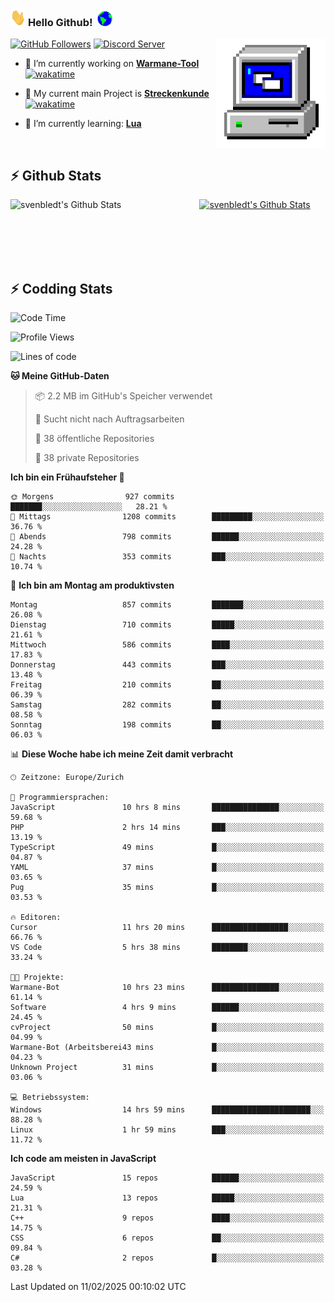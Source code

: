 ### <img src="https://github.com/svenbledt/svenbledt/blob/main/Assets/Hi.gif" height="28" width="24"> **Hello Github!** &nbsp;<img src="https://github.com/svenbledt/svenbledt/blob/main/Assets/Earth.gif" height="24" width="24">
[![GitHub Followers](https://img.shields.io/github/followers/svenbledt?label=Follow&style=flat-squaree&logo=github&labelColor=black&color=black&cacheSeconds=5)](https://github.com/svenbledt)
[![Discord Server](https://img.shields.io/discord/443405445831327754?style=flat-squeree&logo=discord&logoColor=white&label=Trojan%20Rotations%20Server&labelColor=black&color=gray&cacheSeconds=3650)](https://discord.gg/c6GZKjVhxw)
<img align="right" alt="PC GIF" src="https://github.com/svenbledt/svenbledt/blob/main/Assets/PC.gif" width="175" />

<p>

 - 🔭 I’m currently working on **[Warmane-Tool](https://github.com/svenbledt/Warmane-Bot)** [![wakatime](https://wakatime.com/badge/user/eb1cebc0-6a00-4f39-ab37-6770a4331515/project/b1c02622-6489-4920-898c-6e91c5bba727.svg)](https://wakatime.com/badge/user/eb1cebc0-6a00-4f39-ab37-6770a4331515/project/b1c02622-6489-4920-898c-6e91c5bba727)
 - 🔭 My current main Project is **[Streckenkunde](https://github.com/Streckenkunde)** [![wakatime](https://wakatime.com/badge/user/eb1cebc0-6a00-4f39-ab37-6770a4331515/project/8c10f4f0-0d09-4e0e-b526-eec4de9936b6.svg)](https://wakatime.com/badge/user/eb1cebc0-6a00-4f39-ab37-6770a4331515/project/8c10f4f0-0d09-4e0e-b526-eec4de9936b6)

 - 🌱 I’m currently learning: **[Lua](https://www.lua.org/)**
 
</p>

<br>

## :zap: Github Stats

<a href="https://github.com/svenbledt">
  <img align="left" src="https://github-readme-stats.vercel.app/api?username=svenbledt&show_icons=true&title_color=c9d1d9&icon_color=58a6da&text_color=c9d1d9&bg_color=0d1117&hide=issues" alt="svenbledt's Github Stats" width="60%">
 </a>
 <a href="https://github.com/svenbledt">
 <img src="https://github-readme-stats.vercel.app/api/top-langs/?username=svenbledt&show_icons=true&title_color=c9d1d9&icon_color=58a6da&text_color=c9d1d9&bg_color=0d1117" alt="svenbledt's Github Stats" width="35%">
 </a>

<br> <br> <br> <br> 
## :zap: Codding Stats

<!--START_SECTION:waka-->
![Code Time](http://img.shields.io/badge/Code%20Time-451%20hrs%2021%20mins-blue)

![Profile Views](http://img.shields.io/badge/Profilansichten-12-blue)

![Lines of code](https://img.shields.io/badge/Seit%20Hallo%20Welt%20habe%20ich%20geschrieben-29.2%20million%20Codezeilen-blue)

**🐱 Meine GitHub-Daten** 

> 📦 2.2 MB im GitHub's Speicher verwendet 
 > 
> 🚫 Sucht nicht nach Auftragsarbeiten
 > 
> 📜 38 öffentliche Repositories 
 > 
> 🔑 38 private Repositories 
 > 
**Ich bin ein Frühaufsteher 🐤** 

```text
🌞 Morgens                927 commits         ███████░░░░░░░░░░░░░░░░░░   28.21 % 
🌆 Mittags                1208 commits        █████████░░░░░░░░░░░░░░░░   36.76 % 
🌃 Abends                 798 commits         ██████░░░░░░░░░░░░░░░░░░░   24.28 % 
🌙 Nachts                 353 commits         ███░░░░░░░░░░░░░░░░░░░░░░   10.74 % 
```
📅 **Ich bin am Montag am produktivsten** 

```text
Montag                   857 commits         ███████░░░░░░░░░░░░░░░░░░   26.08 % 
Dienstag                 710 commits         █████░░░░░░░░░░░░░░░░░░░░   21.61 % 
Mittwoch                 586 commits         ████░░░░░░░░░░░░░░░░░░░░░   17.83 % 
Donnerstag               443 commits         ███░░░░░░░░░░░░░░░░░░░░░░   13.48 % 
Freitag                  210 commits         ██░░░░░░░░░░░░░░░░░░░░░░░   06.39 % 
Samstag                  282 commits         ██░░░░░░░░░░░░░░░░░░░░░░░   08.58 % 
Sonntag                  198 commits         ██░░░░░░░░░░░░░░░░░░░░░░░   06.03 % 
```


📊 **Diese Woche habe ich meine Zeit damit verbracht** 

```text
🕑︎ Zeitzone: Europe/Zurich

💬 Programmiersprachen: 
JavaScript               10 hrs 8 mins       ███████████████░░░░░░░░░░   59.68 % 
PHP                      2 hrs 14 mins       ███░░░░░░░░░░░░░░░░░░░░░░   13.19 % 
TypeScript               49 mins             █░░░░░░░░░░░░░░░░░░░░░░░░   04.87 % 
YAML                     37 mins             █░░░░░░░░░░░░░░░░░░░░░░░░   03.65 % 
Pug                      35 mins             █░░░░░░░░░░░░░░░░░░░░░░░░   03.53 % 

🔥 Editoren: 
Cursor                   11 hrs 20 mins      █████████████████░░░░░░░░   66.76 % 
VS Code                  5 hrs 38 mins       ████████░░░░░░░░░░░░░░░░░   33.24 % 

🐱‍💻 Projekte: 
Warmane-Bot              10 hrs 23 mins      ███████████████░░░░░░░░░░   61.14 % 
Software                 4 hrs 9 mins        ██████░░░░░░░░░░░░░░░░░░░   24.45 % 
cvProject                50 mins             █░░░░░░░░░░░░░░░░░░░░░░░░   04.99 % 
Warmane-Bot (Arbeitsberei43 mins             █░░░░░░░░░░░░░░░░░░░░░░░░   04.23 % 
Unknown Project          31 mins             █░░░░░░░░░░░░░░░░░░░░░░░░   03.06 % 

💻 Betriebssystem: 
Windows                  14 hrs 59 mins      ██████████████████████░░░   88.28 % 
Linux                    1 hr 59 mins        ███░░░░░░░░░░░░░░░░░░░░░░   11.72 % 
```

**Ich code am meisten in JavaScript** 

```text
JavaScript               15 repos            ██████░░░░░░░░░░░░░░░░░░░   24.59 % 
Lua                      13 repos            █████░░░░░░░░░░░░░░░░░░░░   21.31 % 
C++                      9 repos             ████░░░░░░░░░░░░░░░░░░░░░   14.75 % 
CSS                      6 repos             ██░░░░░░░░░░░░░░░░░░░░░░░   09.84 % 
C#                       2 repos             █░░░░░░░░░░░░░░░░░░░░░░░░   03.28 % 
```




 Last Updated on 11/02/2025 00:10:02 UTC
<!--END_SECTION:waka-->
